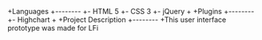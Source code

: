 +Languages
+--------
+- HTML 5
+- CSS 3
+- jQuery
+
+Plugins 
+--------
+- Highchart
+
+Project Description
+--------
+This user interface prototype was made for LFi